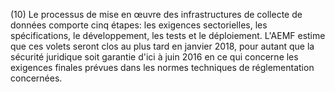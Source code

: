 (10) Le processus de mise en œuvre des infrastructures de collecte de données comporte cinq étapes: les exigences sectorielles, les spécifications, le développement, les tests et le déploiement. L'AEMF estime que ces volets seront clos au plus tard en janvier 2018, pour autant que la sécurité juridique soit garantie d'ici à juin 2016 en ce qui concerne les exigences finales prévues dans les normes techniques de réglementation concernées.